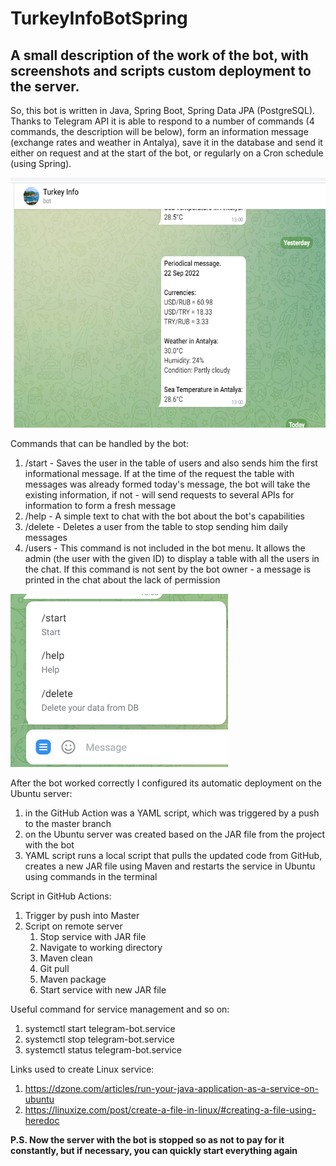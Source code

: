 # TurkeyInfoBotSpring

## A small description of the work of the bot, with screenshots and scripts custom deployment to the server.

So, this bot is written in Java, Spring Boot, Spring Data JPA (PostgreSQL). Thanks to Telegram API it is able to respond to a number of commands (4 commands, the description will be below), form an information message (exchange rates and weather in Antalya), save it in the database and send it either on request and at the start of the bot, or regularly on a Cron schedule (using Spring).

<img alt="img.png" height="400" src="img.png" width="600"/>

Commands that can be handled by the bot:
1. /start - Saves the user in the table of users and also sends him the first informational message. If at the time of the request the table with messages was already formed today's message, the bot will take the existing information, if not - will send requests to several APIs for information to form a fresh message
2. /help - A simple text to chat with the bot about the bot's capabilities
3. /delete - Deletes a user from the table to stop sending him daily messages
4. /users - This command is not included in the bot menu. It allows the admin (the user with the given ID) to display a table with all the users in the chat. If this command is not sent by the bot owner - a message is printed in the chat about the lack of permission

<img alt="img_1.png" src="img_1.png"/>

After the bot worked correctly I configured its automatic deployment on the Ubuntu server: 
1. in the GitHub Action was a YAML script, which was triggered by a push to the master branch
2. on the Ubuntu server was created based on the JAR file from the project with the bot
3. YAML script runs a local script that pulls the updated code from GitHub, creates a new JAR file using Maven and restarts the service in Ubuntu using commands in the terminal

Script in GitHub Actions:
1. Trigger by push into Master
2. Script on remote server
   1. Stop service with JAR file
   2. Navigate to working directory
   3. Maven clean
   4. Git pull
   5. Maven package
   6. Start service with new JAR file

Useful command for service management and so on:
1. systemctl start telegram-bot.service
2. systemctl stop telegram-bot.service
3. systemctl status telegram-bot.service

Links used to create Linux service:
1. https://dzone.com/articles/run-your-java-application-as-a-service-on-ubuntu
2. https://linuxize.com/post/create-a-file-in-linux/#creating-a-file-using-heredoc

**P.S. Now the server with the bot is stopped so as not to pay for it constantly, but if necessary, you can quickly start everything again**